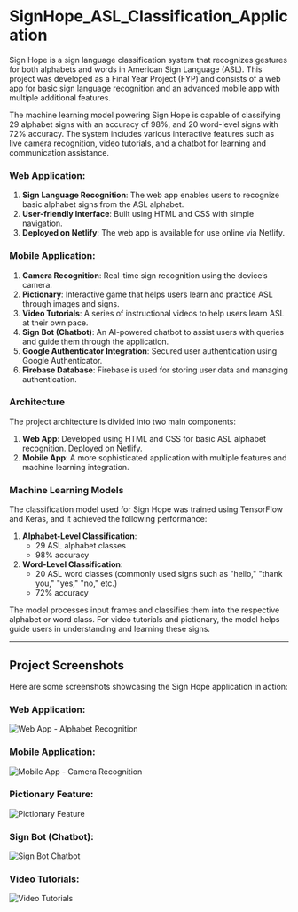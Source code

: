 # SignHope_ASL_Classification_Application

Sign Hope is a sign language classification system that recognizes gestures for both alphabets and words in American Sign Language (ASL). This project was developed as a Final Year Project (FYP) and consists of a web app for basic sign language recognition and an advanced mobile app with multiple additional features.

The machine learning model powering Sign Hope is capable of classifying 29 alphabet signs with an accuracy of 98%, and 20 word-level signs with 72% accuracy. The system includes various interactive features such as live camera recognition, video tutorials, and a chatbot for learning and communication assistance.

### Web Application:
1. **Sign Language Recognition**: The web app enables users to recognize basic alphabet signs from the ASL alphabet.
2. **User-friendly Interface**: Built using HTML and CSS with simple navigation.
3. **Deployed on Netlify**: The web app is available for use online via Netlify.

### Mobile Application:
1. **Camera Recognition**: Real-time sign recognition using the device’s camera.
2. **Pictionary**: Interactive game that helps users learn and practice ASL through images and signs.
3. **Video Tutorials**: A series of instructional videos to help users learn ASL at their own pace.
4. **Sign Bot (Chatbot)**: An AI-powered chatbot to assist users with queries and guide them through the application.
5. **Google Authenticator Integration**: Secured user authentication using Google Authenticator.
6. **Firebase Database**: Firebase is used for storing user data and managing authentication.

### Architecture
The project architecture is divided into two main components:
1. **Web App**: Developed using HTML and CSS for basic ASL alphabet recognition. Deployed on Netlify.
2. **Mobile App**: A more sophisticated application with multiple features and machine learning integration.

### Machine Learning Models
The classification model used for Sign Hope was trained using TensorFlow and Keras, and it achieved the following performance:

1. **Alphabet-Level Classification**:
     - 29 ASL alphabet classes
     - 98% accuracy
2. **Word-Level Classification**:
      - 20 ASL word classes (commonly used signs such as "hello," "thank you," "yes," "no," etc.)
      - 72% accuracy
   
The model processes input frames and classifies them into the respective alphabet or word class. For video tutorials and pictionary, the model helps guide users in understanding and learning these signs.

---

## Project Screenshots

Here are some screenshots showcasing the Sign Hope application in action:

### Web Application:
![Web App - Alphabet Recognition](Images/1.jpeg)

### Mobile Application:
![Mobile App - Camera Recognition](Images/2.jpeg)

### Pictionary Feature:
![Pictionary Feature](Images/3.jpeg)

### Sign Bot (Chatbot):
![Sign Bot Chatbot](Images/1.jpeg)

### Video Tutorials:
![Video Tutorials](Images/1.jpeg)

